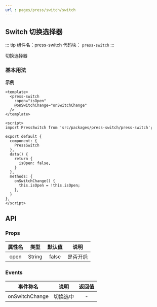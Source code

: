 ```yaml
---
url : pages/press/switch/switch
---
```


## Switch 切换选择器
::: tip 组件名：press-switch
代码块： `press-switch`
:::

切换选择器

### 基本用法

**示例**


```vue
<template>
  <press-switch
    :open="isOpen"
    @onSwitchChange="onSwitchChange"
  />
</template>

<script>
import PressSwitch from 'src/packages/press-switch/press-switch';

export default {
  component: {
    PressSwitch
  },
  data() {
    return {
      isOpen: false,
    }
  },
  methods: {
    onSwitchChange() {
      this.isOpen = !this.isOpen;
    },
  }
},
</script>
```


## API

### Props

|属性名				|类型		|默认值	|说明																																														|
|:-:					|:-:		|:-:		|:-:																																														|
|open					|String	|false			|是否开启			|





### Events

|    事件称名    |   说明   | 返回值 |
| :------------: | :------: | :----: |
| onSwitchChange | 切换选中 |   -    |


